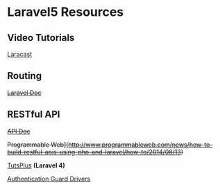 # Laravel5 Resources

## Video Tutorials

[Laracast](https://laracasts.com/series/laravel-5-fundamentals/episodes/1)

## Routing

~~[Laravel Doc](https://laravel.com/docs/master/routing)~~

## RESTful API

~~[API Doc](https://laravel.com/docs/5.2/controllers#restful-resource-controllers)~~

~~Programmable Web](http://www.programmableweb.com/news/how-to-build-restful-apis-using-php-and-laravel/how-to/2014/08/13)~~

[TutsPlus](http://code.tutsplus.com/tutorials/laravel-4-a-start-at-a-restful-api-updated--net-29785) **(Laravel 4)**

[Authentication Guard Drivers](https://mattstauffer.co/blog/multiple-authentication-guard-drivers-including-api-in-laravel-5-2)
